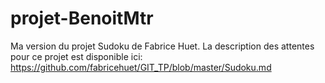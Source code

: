 # projet-BenoitMtr

Ma version du projet Sudoku de Fabrice Huet. La description des attentes pour ce projet est disponible ici: https://github.com/fabricehuet/GIT_TP/blob/master/Sudoku.md
